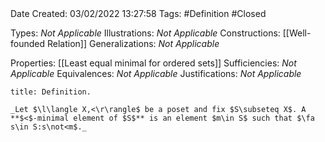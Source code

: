 <br />
<br />

Date Created: 03/02/2022 13:27:58
Tags: #Definition #Closed 

Types: _Not Applicable_
Illustrations: _Not Applicable_
Constructions: [[Well-founded Relation]]
Generalizations: _Not Applicable_

Properties: [[Least equal minimal for ordered sets]]
Sufficiencies: _Not Applicable_
Equivalences: _Not Applicable_
Justifications: _Not Applicable_

``` ad-Definition
title: Definition.

_Let $\l\langle X,<\r\rangle$ be a poset and fix $S\subseteq X$. A **$<$-minimal element of $S$** is an element $m\in S$ such that $\fa s\in S:s\not<m$._

```
